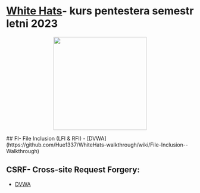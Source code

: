 # [White Hats](https://whitehats.pwr.edu.pl/)- kurs pentestera semestr letni 2023
<p align="center">
<img src="https://whitehats.pwr.edu.pl/assets/images/logo.png" width=250 height=auto/>
</p>
## FI- File Inclusion (LFI & RFI)
- [DVWA](https://github.com/Hue1337/WhiteHats-walkthrough/wiki/File-Inclusion--Walkthrough)
 
## CSRF- Cross-site Request Forgery:
 - [DVWA]()
